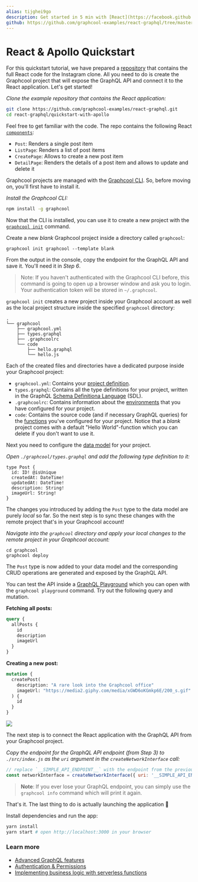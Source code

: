```yaml
---
alias: tijghei9go
description: Get started in 5 min with [React](https://facebook.github.io/react/), [Apollo Client](https://github.com/apollographql/apollo-client) and [GraphQL](https://www.graphql.org) and learn how to build a simple Instagram clone.
github: https://github.com/graphcool-examples/react-graphql/tree/master/quickstart-with-apollo
---
```


# React & Apollo Quickstart

For this quickstart tutorial, we have prepared a [repository](https://github.com/graphcool-examples/react-graphql/tree/master/quickstart-with-apollo) that contains the full React code for the Instagram clone. All you need to do is create the Graphcool project that will expose the GraphQL API and connect it to the React application. Let's get started! 

<Instruction>

*Clone the example repository that contains the React application:*

```sh
git clone https://github.com/graphcool-examples/react-graphql.git
cd react-graphql/quickstart-with-apollo
```

</Instruction>

Feel free to get familiar with the code. The repo contains the following React [`components`](https://github.com/graphcool-examples/react-graphql/tree/master/quickstart-with-apollo/src/components):

- `Post`: Renders a single post item
- `ListPage`: Renders a list of post items
- `CreatePage`: Allows to create a new post item
- `DetailPage`: Renders the details of a post item and allows to update and delete it

Graphcool projects are managed with the [Graphcool CLI](!alias-zboghez5go). So, before moving on, you'll first have to install it.

<Instruction>

*Install the Graphcool CLI:*

```sh
npm install -g graphcool
```

</Instruction>

Now that the CLI is installed, you can use it to create a new project with the [`graphcool init`](!alias-zboghez5go#graphcool-init) command.

<Instruction>

Create a new _blank_ Graphcool project inside a directory called `graphcool`:

```sh(path="")
graphcool init graphcool --template blank
```

From the output in the console, copy the endpoint for the GraphQL API and save it. You'll need it in _Step 6_.

</Instruction>

> Note: If you haven't authenticated with the Graphcool CLI before, this command is going to open up a browser window and ask you to login. Your authentication token will be stored in `~/.graphcool`.

`graphcool init` creates a new project inside your Graphcool account as well as the local project structure inside the specified `graphcool` directory:

```(nocopy)
.
└── graphcool
    ├── graphcool.yml
    ├── types.graphql
    ├── .graphcoolrc
    └── code
        ├── hello.graphql
        └── hello.js
  ```

Each of the created files and directories have a dedicated purpose inside your Graphcool project:

- `graphcool.yml`: Contains your [project definition](opheidaix3#project-definition).
- `types.graphql`: Contains all the type definitions for your project, written in the GraphQL [Schema Definitiona Language](https://medium.com/@graphcool/graphql-sdl-schema-definition-language-6755bcb9ce51) (SDL).
- `.graphcoolrc`: Contains information about the [environments](!alias-opheidaix3#environments) that you have configured for your project.
- `code`: Contains the source code (and if necessary GraphQL queries) for the [functions](!alias-aiw4aimie9) you've configured for your project. Notice that a _blank_ project comes with a default "Hello World"-function which you can delete if you don't want to use it.

Next you need to configure the [data model](!alias-eiroozae8u) for your project.

<Instruction>

*Open `./graphcool/types.graphql` and add the following type definition to it:*

```graphql(path="graphcool/types.graphql")
type Post {
  id: ID! @isUnique
  createdAt: DateTime!
  updatedAt: DateTime!
  description: String!
  imageUrl: String!
}
```

</Instruction>

The changes you introduced by adding the `Post` type to the data model are purely _local_ so far. So the next step is to sync these changes with the remote project that's in your Graphcool account!

<Instruction>

*Navigate into the `graphcool` directory and apply your local changes to the remote project in your Graphcool account:*

```sh(path="")
cd graphcool
graphcool deploy
```

</Instruction>


The `Post` type is now added to your data model and the corresponding CRUD operations are generated and exposed by the GraphQL API.

You can test the API inside a [GraphQL Playground](!alias-uh8shohxie#playground) which you can open with the `graphcool playground` command. Try out the following query and mutation.

**Fetching all posts:**

```graphql
query {
  allPosts {
    id
    description
    imageUrl
  }
}
```

**Creating a new post:**

```graphql
mutation {
  createPost(
    description: "A rare look into the Graphcool office"
    imageUrl: "https://media2.giphy.com/media/xGWD6oKGmkp6E/200_s.gif"
  ) {
    id
  }
}
```

![](https://imgur.com/w95UEi9.gif)


The next step is to connect the React application with the GraphQL API from your Graphcool project.

<Instruction>

*Copy the endpoint for the GraphQL API endpoint (from Step 3)  to `./src/index.js` as the `uri` argument in the `createNetworkInterface` call:*

```js
// replace `__SIMPLE_API_ENDPOINT__` with the endpoint from the previous step
const networkInterface = createNetworkInterface({ uri: '__SIMPLE_API_ENDPOINT__' })
```

</Instruction>

> **Note**: If you ever lose your GraphQL endpoint, you can simply use the `graphcool info` command which will print it again.

That's it. The last thing to do is actually launching the application 🚀

<Instruction>

Install dependencies and run the app:

```sh
yarn install
yarn start # open http://localhost:3000 in your browser
```

</Instruction>


### Learn more

* [Advanced GraphQL features](https://blog.graph.cool/advanced-graphql-features-of-the-graphcool-api-5b8db3b0a71)
* [Authentication & Permissions](https://www.graph.cool/docs/reference/auth/overview-ohs4aek0pe/)
* [Implementing business logic with serverless functions](https://www.graph.cool/docs/reference/functions/overview-aiw4aimie9/)
